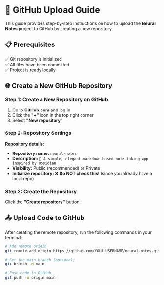 # 🚀 GitHub Upload Guide

This guide provides step-by-step instructions on how to upload the **Neural Notes** project to GitHub by creating a new repository.

## 📋 Prerequisites

✅ Git repository is initialized  
✅ All files have been committed  
✅ Project is ready locally  

## 🌐 Create a New GitHub Repository

### Step 1: Create a New Repository on GitHub

1. Go to **GitHub.com** and log in
2. Click the **"+"** icon in the top right corner
3. Select **"New repository"**

### Step 2: Repository Settings

**Repository details:**
- **Repository name:** `neural-notes`
- **Description:** `🧠 A simple, elegant markdown-based note-taking app inspired by Obsidian`
- **Visibility:** Public (recommended) or Private
- **Initialize repository:** ❌ **Do NOT check this!** (since you already have a local repo)

### Step 3: Create the Repository

Click the **"Create repository"** button.

## 📤 Upload Code to GitHub

After creating the remote repository, run the following commands in your terminal:

```bash
# Add remote origin
git remote add origin https://github.com/YOUR_USERNAME/neural-notes.git

# Set the main branch (optional)
git branch -M main

# Push code to GitHub
git push -u origin main
